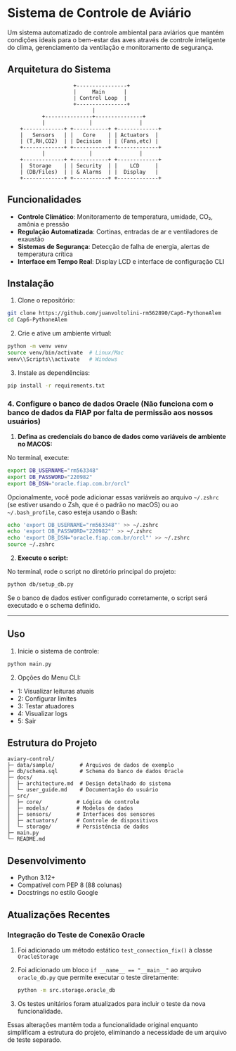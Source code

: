 # Sistema de Controle de Aviário

Um sistema automatizado de controle ambiental para aviários que mantém condições ideais para o bem-estar das aves através de controle inteligente do clima, gerenciamento da ventilação e monitoramento de segurança.

## Arquitetura do Sistema

```
                     +----------------+
                     |     Main      |
                     | Control Loop  |
                     +----------------+
                           |
           +---------------+---------------+
           |              |               |
    +-------------+ +-----------+ +-------------+
    |   Sensors   | |   Core    | | Actuators  |
    | (T,RH,CO2)  | | Decision  | | (Fans,etc) |
    +-------------+ +-----------+ +-------------+
           |              |               |
    +-------------+ +-----------+ +-------------+
    |  Storage    | | Security  | |    LCD     |
    | (DB/Files)  | | & Alarms  | |  Display   |
    +-------------+ +-----------+ +-------------+
```

## Funcionalidades

- **Controle Climático**: Monitoramento de temperatura, umidade, CO₂, amônia e pressão
- **Regulação Automatizada**: Cortinas, entradas de ar e ventiladores de exaustão
- **Sistemas de Segurança**: Detecção de falha de energia, alertas de temperatura crítica
- **Interface em Tempo Real**: Display LCD e interface de configuração CLI

## Instalação

1. Clone o repositório:
```bash
git clone https://github.com/juanvoltolini-rm562890/Cap6-PythoneAlem
cd Cap6-PythoneAlem
```

2. Crie e ative um ambiente virtual:
```bash
python -m venv venv
source venv/bin/activate  # Linux/Mac
venv\\Scripts\\activate   # Windows
```

3. Instale as dependências:
```bash
pip install -r requirements.txt
```

### 4. Configure o banco de dados Oracle (Não funciona com o banco de dados da FIAP por falta de permissão aos nossos usuários)

1. **Defina as credenciais do banco de dados como variáveis de ambiente no MACOS:**

No terminal, execute:

```bash
export DB_USERNAME="rm563348"
export DB_PASSWORD="220982"
export DB_DSN="oracle.fiap.com.br/orcl"
```

Opcionalmente, você pode adicionar essas variáveis ao arquivo `~/.zshrc` (se estiver usando o Zsh, que é o padrão no macOS) ou ao `~/.bash_profile`, caso esteja usando o Bash:

```bash
echo 'export DB_USERNAME="rm563348"' >> ~/.zshrc
echo 'export DB_PASSWORD="220982"' >> ~/.zshrc
echo 'export DB_DSN="oracle.fiap.com.br/orcl"' >> ~/.zshrc
source ~/.zshrc
```

2. **Execute o script:**

No terminal, rode o script no diretório principal do projeto:

```bash
python db/setup_db.py
```

Se o banco de dados estiver configurado corretamente, o script será executado e o schema definido.

---

## Uso

1. Inicie o sistema de controle:
```bash
python main.py
```

2. Opções do Menu CLI:
- 1: Visualizar leituras atuais
- 2: Configurar limites
- 3: Testar atuadores
- 4: Visualizar logs
- 5: Sair

## Estrutura do Projeto

```
aviary-control/
├─ data/sample/        # Arquivos de dados de exemplo
├─ db/schema.sql       # Schema do banco de dados Oracle
├─ docs/              
│  ├─ architecture.md  # Design detalhado do sistema
│  └─ user_guide.md    # Documentação do usuário
├─ src/
│  ├─ core/           # Lógica de controle
│  ├─ models/         # Modelos de dados
│  ├─ sensors/        # Interfaces dos sensores
│  ├─ actuators/      # Controle de dispositivos
│  └─ storage/        # Persistência de dados
├─ main.py           
└─ README.md
```

## Desenvolvimento

- Python 3.12+
- Compatível com PEP 8 (88 colunas)
- Docstrings no estilo Google

## Atualizações Recentes

### Integração do Teste de Conexão Oracle

1. Foi adicionado um método estático `test_connection_fix()` à classe `OracleStorage`

2. Foi adicionado um bloco `if __name__ == "__main__"` ao arquivo `oracle_db.py` que permite executar o teste diretamente:
   ```bash
   python -m src.storage.oracle_db
   ```

3. Os testes unitários foram atualizados para incluir o teste da nova funcionalidade.

Essas alterações mantêm toda a funcionalidade original enquanto simplificam a estrutura do projeto, eliminando a necessidade de um arquivo de teste separado.
